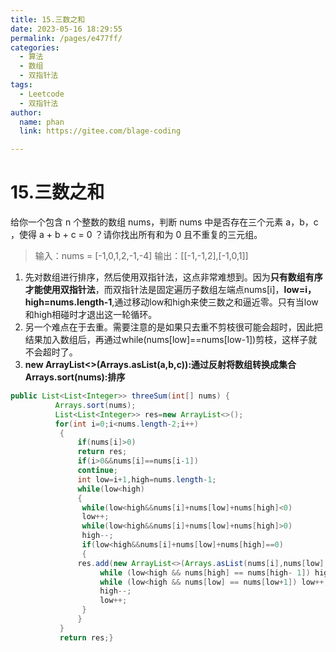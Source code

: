```yaml
---
title: 15.三数之和
date: 2023-05-16 18:29:55
permalink: /pages/e477ff/
categories: 
  - 算法
  - 数组
  - 双指针法
tags: 
  - Leetcode
  - 双指针法
author: 
  name: phan
  link: https://gitee.com/blage-coding

---
```

# 15.三数之和

给你一个包含 n 个整数的数组 nums，判断 nums 中是否存在三个元素 a，b，c ，使得 a + b + c = 0 ？请你找出所有和为 0 且不重复的三元组。

> 输入：nums = [-1,0,1,2,-1,-4]
> 输出：[[-1,-1,2],[-1,0,1]]

1. 先对数组进行排序，然后使用双指针法，这点非常难想到。因为**只有数组有序才能使用双指针法**，而双指针法是固定遍历子数组左端点nums[i]，**low=i，high=nums.length-1**,通过移动low和high来使三数之和逼近零。只有当low和high相碰时才退出这一轮循环。
2. 另一个难点在于去重。需要注意的是如果只去重不剪枝很可能会超时，因此把结果加入数组后，再通过while(nums[low]==nums[low-1])剪枝，这样子就不会超时了。
3. **new ArrayList<>(Arrays.asList(a,b,c)):通过反射将数组转换成集合                                                                                                                   Arrays.sort(nums):排序**

```java
public List<List<Integer>> threeSum(int[] nums) {
          Arrays.sort(nums);
          List<List<Integer>> res=new ArrayList<>();          
          for(int i=0;i<nums.length-2;i++)
           {
               if(nums[i]>0)
               return res;
               if(i>0&&nums[i]==nums[i-1])
               continue;
               int low=i+1,high=nums.length-1;
               while(low<high)
               {
                while(low<high&&nums[i]+nums[low]+nums[high]<0)
                low++;
                while(low<high&&nums[i]+nums[low]+nums[high]>0)
                high--;
                if(low<high&&nums[i]+nums[low]+nums[high]==0)
                {
               res.add(new ArrayList<>(Arrays.asList(nums[i],nums[low],nums[high])));
                    while (low<high && nums[high] == nums[high- 1]) high--;
                    while (low<high && nums[low] == nums[low+1]) low++;
                    high--;
                    low++;
                }
               }
           } 
           return res;}
```